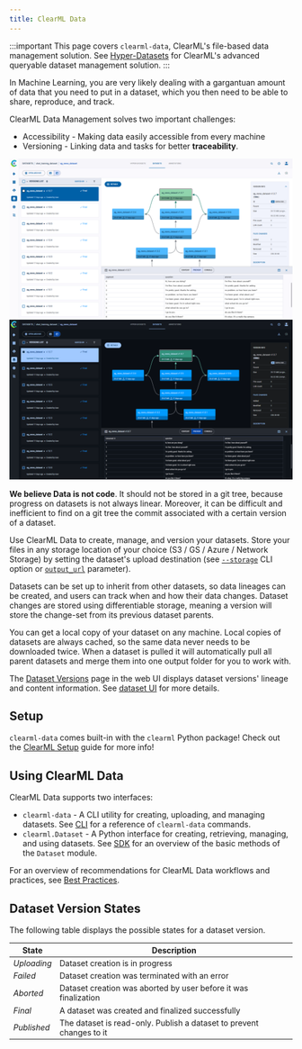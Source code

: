 ```yaml
---
title: ClearML Data
---
```


:::important
This page covers `clearml-data`, ClearML's file-based data management solution.
See [Hyper-Datasets](../hyperdatasets/overview.md) for ClearML's advanced queryable dataset management solution.
:::

In Machine Learning, you are very likely dealing with a gargantuan amount of data that you need to put in a dataset,
which you then need to be able to share, reproduce, and track.

ClearML Data Management solves two important challenges:
- Accessibility - Making data easily accessible from every machine
- Versioning - Linking data and tasks for better **traceability**.

![Dataset preview](../img/webapp_dataset_preview.png#light-mode-only)
![Dataset preview](../img/webapp_dataset_preview_dark.png#dark-mode-only)

**We believe Data is not code**. It should not be stored in a git tree, because progress on datasets is not always linear.
Moreover, it can be difficult and inefficient to find on a git tree the commit associated with a certain version of a dataset.

Use ClearML Data to create, manage, and version your datasets. Store your files in any storage location of your choice 
(S3 / GS / Azure / Network Storage) by setting the dataset's upload destination (see [`--storage`](clearml_data_cli.md#upload) 
CLI option or [`output_url`](clearml_data_sdk.md#uploading-files) parameter). 

Datasets can be set up to inherit from other datasets, so data lineages can be created, and users can track when and how 
their data changes. Dataset changes are stored using differentiable storage, meaning a version will store the change-set 
from its previous dataset parents.

You can get a local copy of your dataset on any machine. Local copies of datasets are always cached, so the same data 
never needs to be downloaded twice. When a dataset is pulled it will automatically pull all parent datasets and merge 
them into one output folder for you to work with.

The [Dataset Versions](../webapp/datasets/webapp_dataset_viewing.md) page in the web UI displays dataset versions' 
lineage and content information. See [dataset UI](../webapp/datasets/webapp_dataset_page.md) for more details.

## Setup

`clearml-data` comes built-in with the `clearml` Python package! Check out the [ClearML Setup](../clearml_sdk/clearml_sdk_setup) 
guide for more info!

## Using ClearML Data

ClearML Data supports two interfaces:
- `clearml-data` - A CLI utility for creating, uploading, and managing datasets. See [CLI](clearml_data_cli.md) for a reference of `clearml-data` commands.
- `clearml.Dataset` - A Python interface for creating, retrieving, managing, and using datasets. See [SDK](clearml_data_sdk.md) for an overview of the basic methods of the `Dataset` module.

For an overview of recommendations for ClearML Data workflows and practices, see [Best Practices](../best_practices/data_best_practices.md).

## Dataset Version States
The following table displays the possible states for a dataset version. 


| State | Description |
|---|---|
|*Uploading* | Dataset creation is in progress  |
|*Failed* | Dataset creation was terminated with an error|
|*Aborted* | Dataset creation was aborted by user before it was finalization |
|*Final* | A dataset was created and finalized successfully | 
|*Published* | The dataset is read-only. Publish a dataset to prevent changes to it | 

